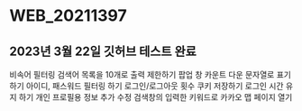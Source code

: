 # WEB_20211397
## 2023년 3월 22일 깃허브 테스트 완료

비속어 필터링
검색어 목록을 10개로 출력 제한하기
팝업 창 카운트 다운 문자열로 표기하기
아이디, 패스워드 필터링 하기
로그인/로그아웃 횟수 쿠키 저장하기
로그인 시간 유지 하기
개인 프로필용 정보 추가 수정
검색창의 입력한 키워드로 카카오 맵 페이지 열기 